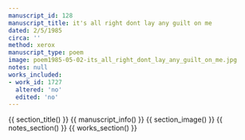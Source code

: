 ```yaml
---
manuscript_id: 128
manuscript_title: it's all right dont lay any guilt on me
dated: 2/5/1985
circa: ''
method: xerox
manuscript_type: poem
image: poem1985-05-02-its_all_right_dont_lay_any_guilt_on_me.jpg
notes: null
works_included:
- work_id: 1727
  altered: 'no'
  edited: 'no'
---
```


{{ section_title() }}
{{ manuscript_info() }}
{{ section_image() }}
{{ notes_section() }}
{{ works_section() }}
